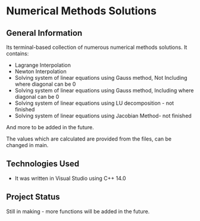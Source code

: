 # Numerical Methods Solutions

## General Information
Its terminal-based collection of numerous numerical methods solutions.
It contains:
  - Lagrange Interpolation
  - Newton Interpolation
  - Solving system of linear equations using Gauss method, Not Including where diagonal can be 0
  - Solving system of linear equations using Gauss method, Including where diagonal can be 0
  - Solving system of linear equations using LU decomposition - not finished
  -  Solving system of linear equations using Jacobian Method- not finished

And more to be added in the future.

The values which are calculated are provided from the files, can be changed in main.

## Technologies Used
- It was written in Visual Studio using C++ 14.0

## Project Status
Still in making - more functions will be added in the future. 
